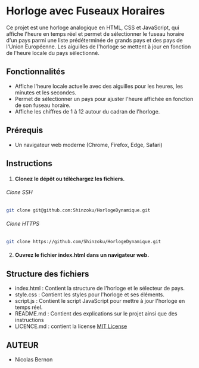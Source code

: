 # Horloge avec Fuseaux Horaires

Ce projet est une horloge analogique en HTML, CSS et JavaScript, qui affiche l'heure en temps réel et permet de sélectionner le fuseau horaire d'un pays parmi une liste prédéterminée de grands pays et des pays de l'Union Européenne. Les aiguilles de l'horloge se mettent à jour en fonction de l'heure locale du pays sélectionné.

## Fonctionnalités

+ Affiche l'heure locale actuelle avec des aiguilles pour les heures, les minutes et les secondes.
+ Permet de sélectionner un pays pour ajuster l'heure affichée en fonction de son fuseau horaire.
+ Affiche les chiffres de 1 à 12 autour du cadran de l'horloge.

## Prérequis

+ Un navigateur web moderne (Chrome, Firefox, Edge, Safari)

## Instructions

1. #### Clonez le dépôt ou téléchargez les fichiers.
###### Clone SSH
```bash
git clone git@github.com:Shinzoku/HorlogeDynamique.git
```
###### Clone HTTPS
```bash
git clone https://github.com/Shinzoku/HorlogeDynamique.git
```
2. #### Ouvrez le fichier index.html dans un navigateur web.

## Structure des fichiers

+ index.html : Contient la structure de l'horloge et le sélecteur de pays.
+ style.css : Contient les styles pour l'horloge et ses éléments.
+ script.js : Contient le script JavaScript pour mettre à jour l'horloge en temps réel.
+ README.md : Contient des explications sur le projet ainsi que des instructions
+ LICENCE.md : contient la license [MIT License](https://choosealicense.com/licenses/mit/)

## AUTEUR

+ Nicolas Bernon
